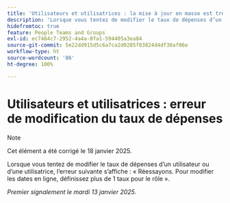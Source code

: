 ```yaml
---
title: 'Utilisateurs et utilisatrices : la mise à jour en masse est très lente.'
description: 'Lorsque vous tentez de modifier le taux de dépenses d’un utilisateur ou d’une utilisatrice, l’erreur suivante s’affiche : « Réessayons. Pour modifier les dates en ligne, définissez plus de 1 taux pour le rôle ».'
hidefromtoc: true
feature: People Teams and Groups
exl-id: ec7464c7-2952-4a4a-8fa1-594405a3ea84
source-git-commit: 5e22dd915d5c6a7ca2d0285f83824d4df36af06e
workflow-type: ht
source-wordcount: '86'
ht-degree: 100%

---
```


# Utilisateurs et utilisatrices : erreur de modification du taux de dépenses

>[!NOTE]
>
>Cet élément a été corrigé le 18 janvier 2025.

Lorsque vous tentez de modifier le taux de dépenses d’un utilisateur ou d’une utilisatrice, l’erreur suivante s’affiche : « Réessayons. Pour modifier les dates en ligne, définissez plus de 1 taux pour le rôle ».

_Premier signalement le mardi 13 janvier 2025._
